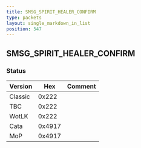 ```yaml
---
title: SMSG_SPIRIT_HEALER_CONFIRM
type: packets
layout: single_markdown_in_list
position: 547
---
```


## SMSG_SPIRIT_HEALER_CONFIRM

### Status

Version    | Hex        | Comment
---------- | ---------- | ---------- 
Classic    | 0x222      | 
TBC        | 0x222      | 
WotLK      | 0x222      | 
Cata       | 0x4917     | 
MoP        | 0x4917     | 